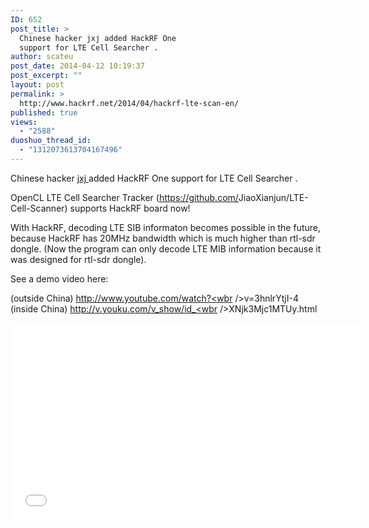```yaml
---
ID: 652
post_title: >
  Chinese hacker jxj added HackRF One
  support for LTE Cell Searcher .
author: scateu
post_date: 2014-04-12 10:19:37
post_excerpt: ""
layout: post
permalink: >
  http://www.hackrf.net/2014/04/hackrf-lte-scan-en/
published: true
views:
  - "2588"
duoshuo_thread_id:
  - "1312073613704167496"
---
```

Chinese hacker <a title="使用lameditor和asn1c开源工具解析北京LTE现网 RRC SIB ASN1消息" href="http://sdr-x.github.io">jxj </a>added HackRF One support for LTE Cell Searcher .

OpenCL LTE Cell Searcher Tracker (<a href="https://github.com/JiaoXianjun/LTE-Cell-Scanner" target="_blank">https://github.com/<wbr />JiaoXianjun/LTE-Cell-Scanner</a>) supports HackRF board now!

With HackRF, decoding LTE SIB informaton becomes possible in the future, because HackRF has 20MHz bandwidth which is much higher than rtl-sdr dongle. (Now the program can only decode LTE MIB information because it was designed for rtl-sdr dongle).

See a demo video here:

(outside China) <a href="http://www.youtube.com/watch?v=3hnlrYtjI-4" target="_blank">http://www.youtube.com/watch?<wbr />v=3hnlrYtjI-4</a>
(inside China) <a href="http://v.youku.com/v_show/id_XNjk3Mjc1MTUy.html" target="_blank">http://v.youku.com/v_show/id_<wbr />XNjk3Mjc1MTUy.html</a>

<iframe width="560" height="315" src="//www.youtube.com/embed/3hnlrYtjI-4" allowfullscreen="allowfullscreen" frameborder="0"></iframe>